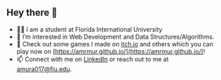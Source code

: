 ## Hey there 👋
- 👨‍🎓 I am a student at Florida International University
- 🔭 I’m interested in Web Development and Data Structures/Algorithms.
- 🌱 Check out some games I made on [itch.io](https://amrmur.itch.io) and others which you can play now on [https://amrmur.github.io/](https://amrmur.github.io/)!
- 📫 Connect with me on [LinkedIn](https://www.linkedin.com/in/amrit-murali/) or reach out to me at amura017@fiu.edu.

<!--
**AmritMurali/AmritMurali** is a ✨ _special_ ✨ repository because its `README.md` (this file) appears on your GitHub profile.

Here are some ideas to get you started:

- 🔭 I’m currently working on ...
- 🌱 I’m currently learning ...
- 👯 I’m looking to collaborate on ...
- 🤔 I’m looking for help with ...
- 💬 Ask me about ...
- 📫 How to reach me: ...
- 😄 Pronouns: ...
- ⚡ Fun fact: ...
-->

